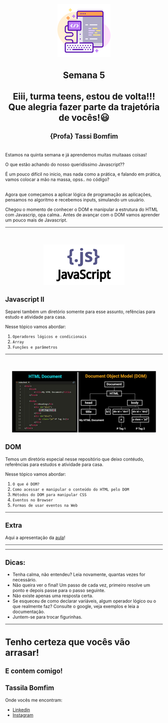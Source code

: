 <h1 align="center">
  <br>
  <img src="Img/web-development.png" alt="Front-End Checklist" width="170">
  <br>
    <br>
        Semana 5
    <br>
     <br>
        Eiii, turma teens, estou de volta!!! Que alegria fazer parte da trajetória de vocês!😃
  <h2 align="center">
  <p align="center">{Profa} Tassi Bomfim <p>
  </h2>
    <br>

</h1>
Estamos na quinta semana e já aprendemos muitas muitaaas coisas!

O que estão achando do nosso queridíssimo Javascript?? 

É um pouco difícil no inicio, mas nada como a prática, e falando em prática, vamos colocar a mão na massa, opss.. no código?

<br>
Agora que começamos a aplicar lógica de programação  as aplicações, pensamos no algoritmo e recebemos inputs, simulando um usuário. 

Chegou o momento de conhecer o DOM e manipular a estrutura do HTML com Javascrip, opa calma.. Antes de avançar com o DOM vamos aprender um pouco mais de Javascript. 


---
<h2 align="center">
  <br>
  <img src="Img/javascript.png" alt="Front-End Checklist" width="260">
  <br>
</h2>

## Javascript II

Separei também um diretório somente para esse assunto, refências para estudo e atividade para casa.

Nesse tópico vamos abordar:

1. `Operadores lógicos e condicionais`
2. `Array`
3. `Funções e parâmetros`

---

<h2 align="center">
  <br>
  <img src="Img/arvore_dom.png" alt="Front-End Checklist" width="460">
  <br>
</h2>

## DOM

Temos um diretório especial nesse repositório que deixo contéudo, referências para estudos e atividade para casa. 

Nesse tópico vamos abordar:

1. `O que é DOM?`
2. `Como acessar e manipular o conteúdo do HTML pelo DOM`
4. `Métodos do DOM para manipular CSS`
3. `Eventos no Browser`
4. `Formas de usar eventos na Web`

---
## Extra

Aqui a apresentação da [aula](https://www.canva.com/design/DAElokkNUrs/4VRi0ASYxlZZH61TZrK9qQ/view?utm_content=DAElokkNUrs&utm_campaign=designshare&utm_medium=link&utm_source=publishsharelink)!

---
---
## Dicas: 

- Tenha calma, não entendeu? Leia novamente, quantas vezes for necessário.
- Não queira ver o final! Um passo de cada vez, primeiro resolve um ponto e depois passe para o passo seguinte.
- Não existe apenas uma resposta certa.
- Se esqueceu de  como declarar variáveis, algum operador lógico ou o que realmente faz? Consulte o google, veja exemplos e leia a documentação.
- Juntem-se para trocar figurinhas.

---
# Tenho certeza que vocês vão arrasar! 

##  E contem comigo! 
## Tassila Bomfim
  Onde vocês me encontram:
  - [Linkedin](https://www.linkedin.com/in/tassilabomfim/)
  - [Instagram](https://www.instagram.com/tassilabomfim/)
